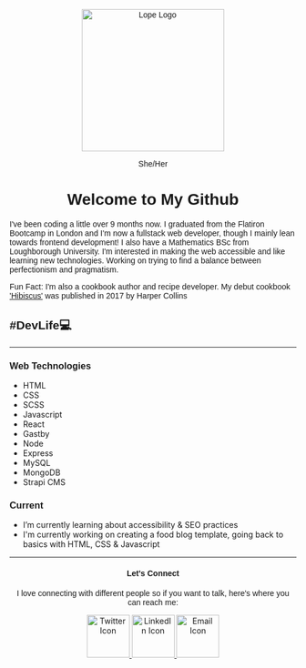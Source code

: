 <link rel="stylesheet" href="https://fonts.googleapis.com/css?family=Allerta+Stencil">
<link href="https://fonts.googleapis.com/css2?family=Montserrat:wght@400;800&display=swap" rel="stylesheet">

<style>
  h1{
    font-family: "Allerta Stencil", sans-serif;
  }
</style>

<style>
  p{
    font-family: 'Montserrat', sans-serif;
    font-weight: 400;
  }
</style>

<style>
  h2,h3,h4{
    font-family: 'Montserrat', sans-serif;
    font-weight: 800;
  }
</style>

<p align="center">
  <a href="https://www.lopeariyo.dev/ ">
    <img alt="Lope Logo" src="https://pbs.twimg.com/profile_images/1248697046883762176/A80erP3V_400x400.png" width="250" />
  </a>
    
</p>
<p align="center"> She/Her</p>

<h1 align="center">Welcome to My Github </h1>

<p>  I've been coding a little over 9 months now. I graduated from the Flatiron Bootcamp in London and I'm now a fullstack web developer, though I mainly lean towards frontend development! I also have a  Mathematics BSc from Loughborough University. I'm interested in making the web accessible and like learning new technologies. Working on trying to find a balance between perfectionism and pragmatism.</p>

<p> Fun Fact: I'm also a cookbook author and recipe developer. My debut cookbook <a href="https://smarturl.it/hibiscus"> 'Hibiscus'</a> was published in 2017 by Harper Collins</p>

<h2 style =fontweight="bold">#DevLife💻</h2>
<hr>
<h3>Web Technologies </h3>
<ul>
 <li> HTML </li>
 <li> CSS </li>
 <li> SCSS</li>
 <li> Javascript</li>
 <li> React</li>
 <li> Gastby</li> 
 <li> Node</li> 
 <li> Express</li>
 <li> MySQL</li>
 <li> MongoDB</li>
 <li> Strapi CMS</li>
</ul>

<h3> Current </h3>
<ul>
  <li> I’m currently learning about accessibility & SEO practices </li>   
  <li>I'm currently working on creating a food blog template, going back to basics with HTML, CSS & Javascript </li>

</ul>
<hr>

<h4 align="center" >Let's Connect </h4>
<p align="center"> I love connecting with different people so if you want to talk, here's where you can reach me: </p>
<div align="center">
    <a href="https://twitter.com/lopeariyodev">
        <img alt="Twitter Icon" src="https://cdn4.iconfinder.com/data/icons/a-s-social-set/256/twitter-512.png" width="75" />
    </a>
    <a href="https://www.linkedin.com/in/lopeariyo/">
        <img alt="LinkedIn Icon" src="https://cdn4.iconfinder.com/data/icons/a-s-social-set/256/linkedin-512.png" width="75" />
    </a>
    <a href="https://www.lopeariyo.dev/contact ">
        <img alt="Email Icon" src="https://cdn4.iconfinder.com/data/icons/a-s-social-set/256/mail-512.png" width="75" />
  </a>
</div>
